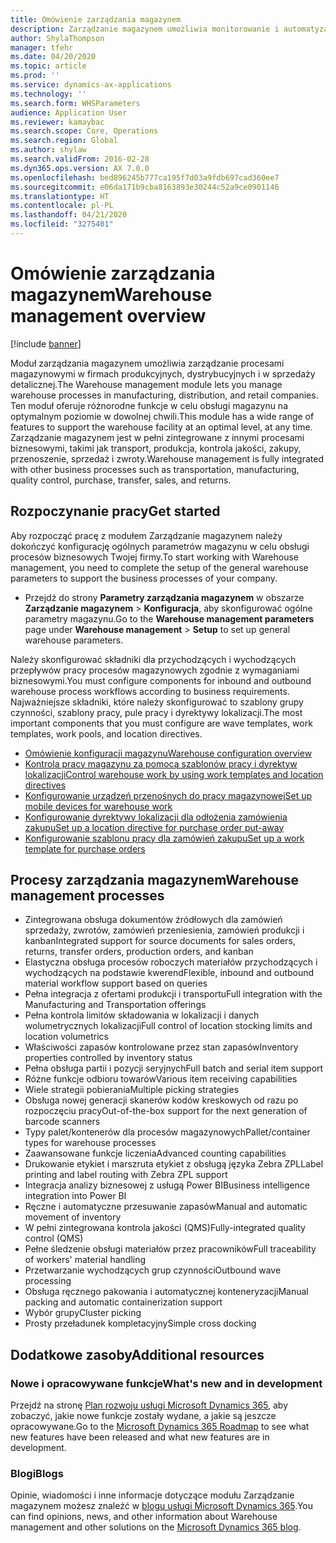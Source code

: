 ```yaml
---
title: Omówienie zarządzania magazynem
description: Zarządzanie magazynem umożliwia monitorowanie i automatyzację procesów magazynowych.
author: ShylaThompson
manager: tfehr
ms.date: 04/20/2020
ms.topic: article
ms.prod: ''
ms.service: dynamics-ax-applications
ms.technology: ''
ms.search.form: WHSParameters
audience: Application User
ms.reviewer: kamaybac
ms.search.scope: Core, Operations
ms.search.region: Global
ms.author: shylaw
ms.search.validFrom: 2016-02-28
ms.dyn365.ops.version: AX 7.0.0
ms.openlocfilehash: bed896245b777ca195f7d03a9fdb697cad360ee7
ms.sourcegitcommit: e06da171b9cba8163893e30244c52a9ce0901146
ms.translationtype: HT
ms.contentlocale: pl-PL
ms.lasthandoff: 04/21/2020
ms.locfileid: "3275401"
---
```

# <a name="warehouse-management-overview"></a><span data-ttu-id="49337-103">Omówienie zarządzania magazynem</span><span class="sxs-lookup"><span data-stu-id="49337-103">Warehouse management overview</span></span>

[!include [banner](../includes/banner.md)]

<span data-ttu-id="49337-104">Moduł zarządzania magazynem umożliwia zarządzanie procesami magazynowymi w firmach produkcyjnych, dystrybucyjnych i w sprzedaży detalicznej.</span><span class="sxs-lookup"><span data-stu-id="49337-104">The Warehouse management module lets you manage warehouse processes in manufacturing, distribution, and retail companies.</span></span> <span data-ttu-id="49337-105">Ten moduł oferuje różnorodne funkcje w celu obsługi magazynu na optymalnym poziomie w dowolnej chwili.</span><span class="sxs-lookup"><span data-stu-id="49337-105">This module has a wide range of features to support the warehouse facility at an optimal level, at any time.</span></span> <span data-ttu-id="49337-106">Zarządzanie magazynem jest w pełni zintegrowane z innymi procesami biznesowymi, takimi jak transport, produkcja, kontrola jakości, zakupy, przenoszenie, sprzedaż i zwroty.</span><span class="sxs-lookup"><span data-stu-id="49337-106">Warehouse management is fully integrated with other business processes such as transportation, manufacturing, quality control, purchase, transfer, sales, and returns.</span></span>

## <a name="get-started"></a><span data-ttu-id="49337-107">Rozpoczynanie pracy</span><span class="sxs-lookup"><span data-stu-id="49337-107">Get started</span></span>
<span data-ttu-id="49337-108">Aby rozpocząć pracę z modułem Zarządzanie magazynem należy dokończyć konfigurację ogólnych parametrów magazynu w celu obsługi procesów biznesowych Twojej firmy.</span><span class="sxs-lookup"><span data-stu-id="49337-108">To start working with Warehouse management, you need to complete the setup of the general warehouse parameters to support the business processes of your company.</span></span>

- <span data-ttu-id="49337-109">Przejdź do strony **Parametry zarządzania magazynem** w obszarze **Zarządzanie magazynem** > **Konfiguracja**, aby skonfigurować ogólne parametry magazynu.</span><span class="sxs-lookup"><span data-stu-id="49337-109">Go to the **Warehouse management parameters** page under **Warehouse management** > **Setup** to set up general warehouse parameters.</span></span>

<span data-ttu-id="49337-110">Należy skonfigurować składniki dla przychodzących i wychodzących przepływów pracy procesów magazynowych zgodnie z wymaganiami biznesowymi.</span><span class="sxs-lookup"><span data-stu-id="49337-110">You must configure components for inbound and outbound warehouse process workflows according to business requirements.</span></span> <span data-ttu-id="49337-111">Najważniejsze składniki, które należy skonfigurować to szablony grupy czynności, szablony pracy, pule pracy i dyrektywy lokalizacji.</span><span class="sxs-lookup"><span data-stu-id="49337-111">The most important components that you must configure are wave templates, work templates, work pools, and location directives.</span></span>

- [<span data-ttu-id="49337-112">Omówienie konfiguracji magazynu</span><span class="sxs-lookup"><span data-stu-id="49337-112">Warehouse configuration overview</span></span>](warehouse-configuration.md)
- [<span data-ttu-id="49337-113">Kontrola pracy magazynu za pomocą szablonów pracy i dyrektyw lokalizacji</span><span class="sxs-lookup"><span data-stu-id="49337-113">Control warehouse work by using work templates and location directives</span></span>](control-warehouse-location-directives.md)
- [<span data-ttu-id="49337-114">Konfigurowanie urządzeń przenośnych do pracy magazynowej</span><span class="sxs-lookup"><span data-stu-id="49337-114">Set up mobile devices for warehouse work</span></span>](configure-mobile-devices-warehouse.md)
- [<span data-ttu-id="49337-115">Konfigurowanie dyrektywy lokalizacji dla odłożenia zamówienia zakupu</span><span class="sxs-lookup"><span data-stu-id="49337-115">Set up a location directive for purchase order put-away</span></span>](../transportation/tasks/set-up-location-directive-purchase-order-put-away.md)
- [<span data-ttu-id="49337-116">Konfigurowanie szablonu pracy dla zamówień zakupu</span><span class="sxs-lookup"><span data-stu-id="49337-116">Set up a work template for purchase orders</span></span>](./tasks/set-up-work-template-purchase-orders.md)

## <a name="warehouse-management-processes"></a><span data-ttu-id="49337-117">Procesy zarządzania magazynem</span><span class="sxs-lookup"><span data-stu-id="49337-117">Warehouse management processes</span></span>
- <span data-ttu-id="49337-118">Zintegrowana obsługa dokumentów źródłowych dla zamówień sprzedaży, zwrotów, zamówień przeniesienia, zamówień produkcji i kanban</span><span class="sxs-lookup"><span data-stu-id="49337-118">Integrated support for source documents for sales orders, returns, transfer orders, production orders, and kanban</span></span>  
- <span data-ttu-id="49337-119">Elastyczna obsługa procesów roboczych materiałów przychodzących i wychodzących na podstawie kwerend</span><span class="sxs-lookup"><span data-stu-id="49337-119">Flexible, inbound and outbound material workflow support based on queries</span></span>
- <span data-ttu-id="49337-120">Pełna integracja z ofertami produkcji i transportu</span><span class="sxs-lookup"><span data-stu-id="49337-120">Full integration with the Manufacturing and Transportation offerings</span></span>
- <span data-ttu-id="49337-121">Pełna kontrola limitów składowania w lokalizacji i danych wolumetrycznych lokalizacji</span><span class="sxs-lookup"><span data-stu-id="49337-121">Full control of location stocking limits and location volumetrics</span></span>
- <span data-ttu-id="49337-122">Właściwości zapasów kontrolowane przez stan zapasów</span><span class="sxs-lookup"><span data-stu-id="49337-122">Inventory properties controlled by inventory status</span></span>
- <span data-ttu-id="49337-123">Pełna obsługa partii i pozycji seryjnych</span><span class="sxs-lookup"><span data-stu-id="49337-123">Full batch and serial item support</span></span>
- <span data-ttu-id="49337-124">Różne funkcje odbioru towarów</span><span class="sxs-lookup"><span data-stu-id="49337-124">Various item receiving capabilities</span></span>
- <span data-ttu-id="49337-125">Wiele strategii pobierania</span><span class="sxs-lookup"><span data-stu-id="49337-125">Multiple picking strategies</span></span>
- <span data-ttu-id="49337-126">Obsługa nowej generacji skanerów kodów kreskowych od razu po rozpoczęciu pracy</span><span class="sxs-lookup"><span data-stu-id="49337-126">Out-of-the-box support for the next generation of barcode scanners</span></span>
- <span data-ttu-id="49337-127">Typy palet/kontenerów dla procesów magazynowych</span><span class="sxs-lookup"><span data-stu-id="49337-127">Pallet/container types for warehouse processes</span></span>
- <span data-ttu-id="49337-128">Zaawansowane funkcje liczenia</span><span class="sxs-lookup"><span data-stu-id="49337-128">Advanced counting capabilities</span></span>
- <span data-ttu-id="49337-129">Drukowanie etykiet i marszruta etykiet z obsługą języka Zebra ZPL</span><span class="sxs-lookup"><span data-stu-id="49337-129">Label printing and label routing with Zebra ZPL support</span></span>
- <span data-ttu-id="49337-130">Integracja analizy biznesowej z usługą Power BI</span><span class="sxs-lookup"><span data-stu-id="49337-130">Business intelligence integration into Power BI</span></span>
- <span data-ttu-id="49337-131">Ręczne i automatyczne przesuwanie zapasów</span><span class="sxs-lookup"><span data-stu-id="49337-131">Manual and automatic movement of inventory</span></span>
- <span data-ttu-id="49337-132">W pełni zintegrowana kontrola jakości (QMS)</span><span class="sxs-lookup"><span data-stu-id="49337-132">Fully-integrated quality control (QMS)</span></span>
- <span data-ttu-id="49337-133">Pełne śledzenie obsługi materiałów przez pracowników</span><span class="sxs-lookup"><span data-stu-id="49337-133">Full traceability of workers' material handling</span></span>
- <span data-ttu-id="49337-134">Przetwarzanie wychodzących grup czynności</span><span class="sxs-lookup"><span data-stu-id="49337-134">Outbound wave processing</span></span>
- <span data-ttu-id="49337-135">Obsługa ręcznego pakowania i automatycznej konteneryzacji</span><span class="sxs-lookup"><span data-stu-id="49337-135">Manual packing and automatic containerization support</span></span>
- <span data-ttu-id="49337-136">Wybór grupy</span><span class="sxs-lookup"><span data-stu-id="49337-136">Cluster picking</span></span>
- <span data-ttu-id="49337-137">Prosty przeładunek kompletacyjny</span><span class="sxs-lookup"><span data-stu-id="49337-137">Simple cross docking</span></span>

## <a name="additional-resources"></a><span data-ttu-id="49337-138">Dodatkowe zasoby</span><span class="sxs-lookup"><span data-stu-id="49337-138">Additional resources</span></span>
### <a name="whats-new-and-in-development"></a><span data-ttu-id="49337-139">Nowe i opracowywane funkcje</span><span class="sxs-lookup"><span data-stu-id="49337-139">What's new and in development</span></span>
<span data-ttu-id="49337-140">Przejdź na stronę [Plan rozwoju usługi Microsoft Dynamics 365](https://roadmap.dynamics.com/), aby zobaczyć, jakie nowe funkcje zostały wydane, a jakie są jeszcze opracowywane.</span><span class="sxs-lookup"><span data-stu-id="49337-140">Go to the [Microsoft Dynamics 365 Roadmap](https://roadmap.dynamics.com/) to see what new features have been released and what new features are in development.</span></span>

### <a name="blogs"></a><span data-ttu-id="49337-141">Blogi</span><span class="sxs-lookup"><span data-stu-id="49337-141">Blogs</span></span>
<span data-ttu-id="49337-142">Opinie, wiadomości i inne informacje dotyczące modułu Zarządzanie magazynem możesz znaleźć w [blogu usługi Microsoft Dynamics 365](https://community.dynamics.com/b/msftdynamicsblog).</span><span class="sxs-lookup"><span data-stu-id="49337-142">You can find opinions, news, and other information about Warehouse management and other solutions on the [Microsoft Dynamics 365 blog](https://community.dynamics.com/b/msftdynamicsblog).</span></span>


 

